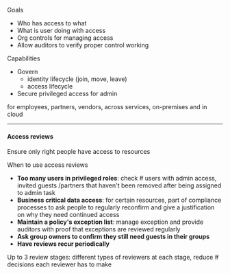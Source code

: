 Goals
- Who has access to what
- What is user doing with access
- Org controls for managing access
- Allow auditors to verify proper control working

Capabilities
- Govern
	- identity lifecycle (join, move, leave)
	- access lifecycle
- Secure privileged access for admin

for employees, partners, vendors, across services, on-premises and in cloud

___
#### Access reviews

Ensure only right people have access to resources

When to use access reviews
- **Too many users in privileged roles**: check \# users with admin access, invited guests /partners that haven't been removed after being assigned to admin task
- **Business critical data access**: for certain resources, part of compliance processes to ask people to regularly reconfirm and give a justification on why they need continued access
- **Maintain a policy's exception list**: manage exception and provide auditors with proof that exceptions are reviewed regularly
- **Ask group owners to confirm they still need guests in their groups**
- **Have reviews recur periodically**

Up to 3 review stages: different types of reviewers at each stage, reduce \# decisions each reviewer has to make
